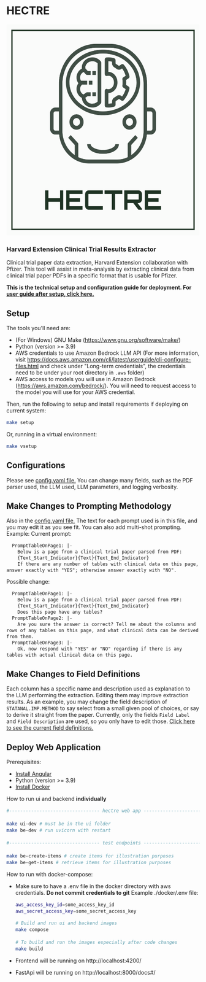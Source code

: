 # HECTRE

<!-- ![HECTRE Logo](./ui/src/assets/HECTRE.png) -->
<img src="./ui/src/assets/HECTRE.png" alt="HECTRE Logo" width="550" height="550">

### Harvard Extension Clinical Trial Results Extractor
Clinical trial paper data extraction, Harvard Extension collaboration with Pfizer.
This tool will assist in meta-analysis by extracting clinical data from clinical trial paper PDFs in a specific format that is usable for Pfizer.

**This is the technical setup and configuration guide for deployment. For [user guide after setup, click here.](/USER_GUIDE.md)**

## Setup
The tools you'll need are:
- (For Windows) GNU Make (https://www.gnu.org/software/make/)
- Python (version >= 3.9)
- AWS credentials to use Amazon Bedrock LLM API (For more information, visit https://docs.aws.amazon.com/cli/latest/userguide/cli-configure-files.html and check under "Long-term credentials", the credentials need to be under your root directory in `.aws` folder)
- AWS access to models you will use in Amazon Bedrock (https://aws.amazon.com/bedrock/). You will need to request access to the model you will use for your AWS credential.

Then, run the following to setup and install requirements if deploying on current system:
```bash
make setup
```

Or, running in a virtual environment:
```bash
make vsetup
```

## Configurations
Please see [config.yaml file.](/config.yaml)
You can change many fields, such as the PDF parser used, the LLM used, LLM parameters, and logging verbosity.

## Make Changes to Prompting Methodology
Also in the [config.yaml file.](/config.yaml)
The text for each prompt used is in this file, and you may edit it as you see fit. You can also add multi-shot prompting. Example:
Current prompt:
```
  PromptTableOnPage1: |-
    Below is a page from a clinical trial paper parsed from PDF:
    {Text_Start_Indicator}{Text}{Text_End_Indicator}
    If there are any number of tables with clinical data on this page, answer exactly with "YES"; otherwise answer exactly with "NO".
```
Possible change:
```
  PromptTableOnPage1: |-
    Below is a page from a clinical trial paper parsed from PDF:
    {Text_Start_Indicator}{Text}{Text_End_Indicator}
    Does this page have any tables?
  PromptTableOnPage2: |-
    Are you sure the answer is correct? Tell me about the columns and rows of any tables on this page, and what clinical data can be derived from them.
  PromptTableOnPage3: |-
    Ok, now respond with "YES" or "NO" regarding if there is any tables with actual clinical data on this page.
```

## Make Changes to Field Definitions
Each column has a specific name and description used as explanation to the LLM performing the extraction. Editing them may improve extraction results. As an example, you may change the field description of `STATANAL.IMP.METHOD` to say select from a small given pool of choices, or say to derive it straight from the paper.
Currently, only the fields `Field Label` and `Field Description` are used, so you only have to edit those.
[Click here to see the current field definitions.](/hectre/definitions.json)

## Deploy Web Application

Prerequisites:
- [Install Angular](https://angular.io/guide/setup-local)
- Python (version >= 3.9)
- [Install Docker](https://docs.docker.com/engine/install/) 

How to run ui and backend **individually**

```bash
#--------------------------------- hectre web app ---------------------------------

make ui-dev # must be in the ui folder
make be-dev # run uvicorn with restart

#--------------------------------- test endpoints ---------------------------------

make be-create-items # create items for illustration purposes
make be-get-items # retrieve items for illustration purposes
```

How to run with docker-compose: 

- Make sure to have a .env file in the docker directory with aws credentials. **Do not commit credentials to git**
  Example ./docker/.env file:

  ```bash
  aws_access_key_id=some_access_key_id
  aws_secret_access_key=some_secret_access_key
  ```


  ```bash
  # Build and run ui and backend images
  make compose

  # To build and run the images especially after code changes
  make build
  ```
- Frontend will be running on http://localhost:4200/
- FastApi will be running on http://localhost:8000/docs#/

